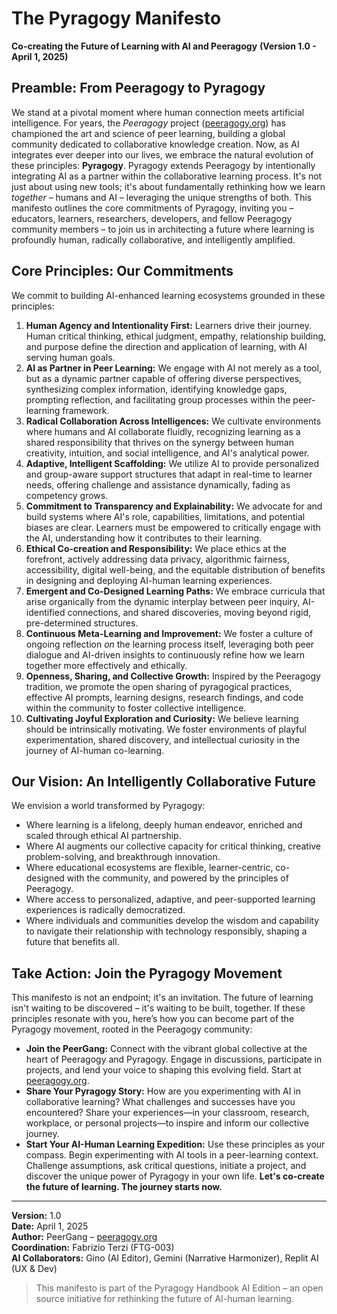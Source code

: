 # The Pyragogy Manifesto
**Co-creating the Future of Learning with AI and Peeragogy**
**(Version 1.0 - April 1, 2025)**
## Preamble: From Peeragogy to Pyragogy
We stand at a pivotal moment where human connection meets artificial intelligence. For years, the *Peeragogy* project ([peeragogy.org](https://peeragogy.org)) has championed the art and science of peer learning, building a global community dedicated to collaborative knowledge creation. Now, as AI integrates ever deeper into our lives, we embrace the natural evolution of these principles: **Pyragogy**.
Pyragogy extends Peeragogy by intentionally integrating AI as a partner within the collaborative learning process. It's not just about using new tools; it's about fundamentally rethinking how we learn *together* – humans and AI – leveraging the unique strengths of both. This manifesto outlines the core commitments of Pyragogy, inviting you – educators, learners, researchers, developers, and fellow Peeragogy community members – to join us in architecting a future where learning is profoundly human, radically collaborative, and intelligently amplified.
## Core Principles: Our Commitments
We commit to building AI-enhanced learning ecosystems grounded in these principles:
1.  **Human Agency and Intentionality First:** Learners drive their journey. Human critical thinking, ethical judgment, empathy, relationship building, and purpose define the direction and application of learning, with AI serving human goals.
2.  **AI as Partner in Peer Learning:** We engage with AI not merely as a tool, but as a dynamic partner capable of offering diverse perspectives, synthesizing complex information, identifying knowledge gaps, prompting reflection, and facilitating group processes within the peer-learning framework.
3.  **Radical Collaboration Across Intelligences:** We cultivate environments where humans and AI collaborate fluidly, recognizing learning as a shared responsibility that thrives on the synergy between human creativity, intuition, and social intelligence, and AI's analytical power.
4.  **Adaptive, Intelligent Scaffolding:** We utilize AI to provide personalized and group-aware support structures that adapt in real-time to learner needs, offering challenge and assistance dynamically, fading as competency grows.
5.  **Commitment to Transparency and Explainability:** We advocate for and build systems where AI's role, capabilities, limitations, and potential biases are clear. Learners must be empowered to critically engage with the AI, understanding how it contributes to their learning.
6.  **Ethical Co-creation and Responsibility:** We place ethics at the forefront, actively addressing data privacy, algorithmic fairness, accessibility, digital well-being, and the equitable distribution of benefits in designing and deploying AI-human learning experiences.
7.  **Emergent and Co-Designed Learning Paths:** We embrace curricula that arise organically from the dynamic interplay between peer inquiry, AI-identified connections, and shared discoveries, moving beyond rigid, pre-determined structures.
8.  **Continuous Meta-Learning and Improvement:** We foster a culture of ongoing reflection *on* the learning process itself, leveraging both peer dialogue and AI-driven insights to continuously refine how we learn together more effectively and ethically.
9.  **Openness, Sharing, and Collective Growth:** Inspired by the Peeragogy tradition, we promote the open sharing of pyragogical practices, effective AI prompts, learning designs, research findings, and code within the community to foster collective intelligence.
10. **Cultivating Joyful Exploration and Curiosity:** We believe learning should be intrinsically motivating. We foster environments of playful experimentation, shared discovery, and intellectual curiosity in the journey of AI-human co-learning.
## Our Vision: An Intelligently Collaborative Future
We envision a world transformed by Pyragogy:
* Where learning is a lifelong, deeply human endeavor, enriched and scaled through ethical AI partnership.
* Where AI augments our collective capacity for critical thinking, creative problem-solving, and breakthrough innovation.
* Where educational ecosystems are flexible, learner-centric, co-designed with the community, and powered by the principles of Peeragogy.
* Where access to personalized, adaptive, and peer-supported learning experiences is radically democratized.
* Where individuals and communities develop the wisdom and capability to navigate their relationship with technology responsibly, shaping a future that benefits all.
## Take Action: Join the Pyragogy Movement
This manifesto is not an endpoint; it's an invitation. The future of learning isn't waiting to be discovered – it's waiting to be built, together. If these principles resonate with you, here’s how you can become part of the Pyragogy movement, rooted in the Peeragogy community:
* **Join the PeerGang:** Connect with the vibrant global collective at the heart of Peeragogy and Pyragogy. Engage in discussions, participate in projects, and lend your voice to shaping this evolving field. Start at [peeragogy.org](https://peeragogy.org).
* **Share Your Pyragogy Story:** How are you experimenting with AI in collaborative learning? What challenges and successes have you encountered? Share your experiences—in your classroom, research, workplace, or personal projects—to inspire and inform our collective journey.
* **Start Your AI-Human Learning Expedition:** Use these principles as your compass. Begin experimenting with AI tools in a peer-learning context. Challenge assumptions, ask critical questions, initiate a project, and discover the unique power of Pyragogy in your own life.
**Let's co-create the future of learning. The journey starts now.**
---

**Version:** 1.0  
**Date:** April 1, 2025  
**Author:** PeerGang – [peeragogy.org](https://peeragogy.org)  
**Coordination:** Fabrizio Terzi (FTG-003)  
**AI Collaborators:** Gino (AI Editor), Gemini (Narrative Harmonizer), Replit AI (UX & Dev)

> This manifesto is part of the Pyragogy Handbook AI Edition – an open source initiative for rethinking the future of AI-human learning.

